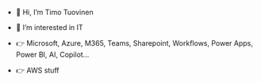 - 👋 Hi, I’m Timo Tuovinen
- 👀 I’m interested in IT

- 👉 Microsoft, Azure, M365, Teams, Sharepoint, Workflows, Power Apps, Power BI, AI, Copilot...
- 👉 AWS stuff

